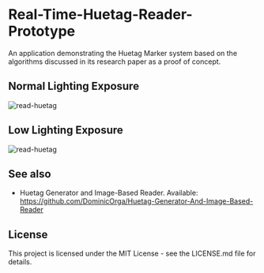 # Real-Time-Huetag-Reader-Prototype
An application demonstrating the Huetag Marker system based on the algorithms discussed in its research paper as a proof of concept.

## Normal Lighting Exposure
![read-huetag](https://user-images.githubusercontent.com/12520299/30433753-e098fe22-9997-11e7-8426-39e821b78d24.gif)
## Low Lighting Exposure
![read-huetag](https://user-images.githubusercontent.com/12520299/30432869-81d51d5a-9995-11e7-9fbd-02ba901e95c3.gif)

## See also
* Huetag Generator and Image-Based Reader. Available: 
https://github.com/DominicOrga/Huetag-Generator-And-Image-Based-Reader

## License
This project is licensed under the MIT License - see the LICENSE.md file for details.
